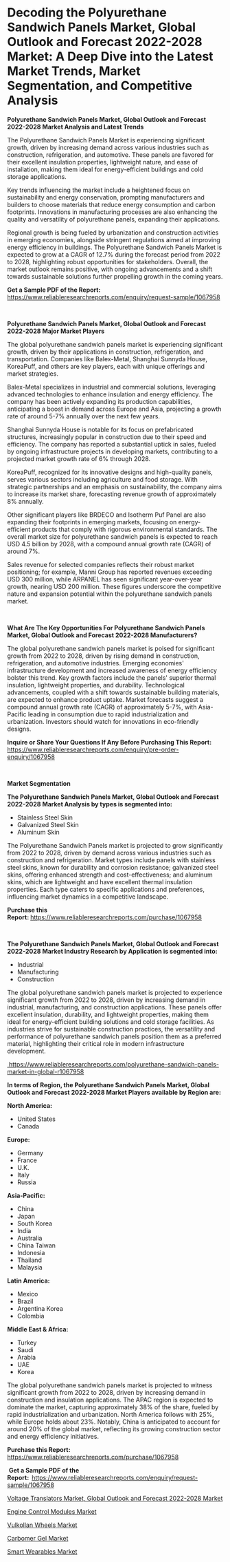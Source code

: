 <p><h1>Decoding the Polyurethane Sandwich Panels Market, Global Outlook and Forecast 2022-2028 Market: A Deep Dive into the Latest Market Trends, Market Segmentation, and Competitive Analysis</h1></p><p><strong>Polyurethane Sandwich Panels Market, Global Outlook and Forecast 2022-2028 Market Analysis and Latest Trends</strong></p>
<p><p>The Polyurethane Sandwich Panels Market is experiencing significant growth, driven by increasing demand across various industries such as construction, refrigeration, and automotive. These panels are favored for their excellent insulation properties, lightweight nature, and ease of installation, making them ideal for energy-efficient buildings and cold storage applications. </p><p>Key trends influencing the market include a heightened focus on sustainability and energy conservation, prompting manufacturers and builders to choose materials that reduce energy consumption and carbon footprints. Innovations in manufacturing processes are also enhancing the quality and versatility of polyurethane panels, expanding their applications. </p><p>Regional growth is being fueled by urbanization and construction activities in emerging economies, alongside stringent regulations aimed at improving energy efficiency in buildings. The Polyurethane Sandwich Panels Market is expected to grow at a CAGR of 12.7% during the forecast period from 2022 to 2028, highlighting robust opportunities for stakeholders. Overall, the market outlook remains positive, with ongoing advancements and a shift towards sustainable solutions further propelling growth in the coming years.</p></p>
<p><strong>Get a Sample PDF of the Report:&nbsp;</strong> <a href="https://www.reliableresearchreports.com/enquiry/request-sample/1067958">https://www.reliableresearchreports.com/enquiry/request-sample/1067958</a></p>
<p>&nbsp;</p>
<p><strong>Polyurethane Sandwich Panels Market, Global Outlook and Forecast 2022-2028 Major Market Players</strong></p>
<p><p>The global polyurethane sandwich panels market is experiencing significant growth, driven by their applications in construction, refrigeration, and transportation. Companies like Balex-Metal, Shanghai Sunnyda House, KoreaPuff, and others are key players, each with unique offerings and market strategies.</p><p>Balex-Metal specializes in industrial and commercial solutions, leveraging advanced technologies to enhance insulation and energy efficiency. The company has been actively expanding its production capabilities, anticipating a boost in demand across Europe and Asia, projecting a growth rate of around 5-7% annually over the next few years.</p><p>Shanghai Sunnyda House is notable for its focus on prefabricated structures, increasingly popular in construction due to their speed and efficiency. The company has reported a substantial uptick in sales, fueled by ongoing infrastructure projects in developing markets, contributing to a projected market growth rate of 6% through 2028.</p><p>KoreaPuff, recognized for its innovative designs and high-quality panels, serves various sectors including agriculture and food storage. With strategic partnerships and an emphasis on sustainability, the company aims to increase its market share, forecasting revenue growth of approximately 8% annually.</p><p>Other significant players like BRDECO and Isotherm Puf Panel are also expanding their footprints in emerging markets, focusing on energy-efficient products that comply with rigorous environmental standards. The overall market size for polyurethane sandwich panels is expected to reach USD 4.5 billion by 2028, with a compound annual growth rate (CAGR) of around 7%.</p><p>Sales revenue for selected companies reflects their robust market positioning; for example, Manni Group has reported revenues exceeding USD 300 million, while ARPANEL has seen significant year-over-year growth, nearing USD 200 million. These figures underscore the competitive nature and expansion potential within the polyurethane sandwich panels market.</p></p>
<p>&nbsp;</p>
<p><strong>What Are The Key Opportunities For Polyurethane Sandwich Panels Market, Global Outlook and Forecast 2022-2028 Manufacturers?</strong></p>
<p><p>The global polyurethane sandwich panels market is poised for significant growth from 2022 to 2028, driven by rising demand in construction, refrigeration, and automotive industries. Emerging economies' infrastructure development and increased awareness of energy efficiency bolster this trend. Key growth factors include the panels' superior thermal insulation, lightweight properties, and durability. Technological advancements, coupled with a shift towards sustainable building materials, are expected to enhance product uptake. Market forecasts suggest a compound annual growth rate (CAGR) of approximately 5-7%, with Asia-Pacific leading in consumption due to rapid industrialization and urbanization. Investors should watch for innovations in eco-friendly designs.</p></p>
<p><strong>Inquire or Share Your Questions If Any Before Purchasing This Report:</strong> <a href="https://www.reliableresearchreports.com/enquiry/pre-order-enquiry/1067958">https://www.reliableresearchreports.com/enquiry/pre-order-enquiry/1067958</a></p>
<p>&nbsp;</p>
<p><strong>Market Segmentation</strong></p>
<p><strong>The Polyurethane Sandwich Panels Market, Global Outlook and Forecast 2022-2028 Market Analysis by types is segmented into:</strong></p>
<p><ul><li>Stainless Steel Skin</li><li>Galvanized Steel Skin</li><li>Aluminum Skin</li></ul></p>
<p><p>The Polyurethane Sandwich Panels market is projected to grow significantly from 2022 to 2028, driven by demand across various industries such as construction and refrigeration. Market types include panels with stainless steel skins, known for durability and corrosion resistance; galvanized steel skins, offering enhanced strength and cost-effectiveness; and aluminum skins, which are lightweight and have excellent thermal insulation properties. Each type caters to specific applications and preferences, influencing market dynamics in a competitive landscape.</p></p>
<p><strong>Purchase this Report:&nbsp;</strong><a href="https://www.reliableresearchreports.com/purchase/1067958">https://www.reliableresearchreports.com/purchase/1067958</a></p>
<p>&nbsp;</p>
<p><strong>The Polyurethane Sandwich Panels Market, Global Outlook and Forecast 2022-2028 Market Industry Research by Application is segmented into:</strong></p>
<p><ul><li>Industrial</li><li>Manufacturing</li><li>Construction</li></ul></p>
<p><p>The global polyurethane sandwich panels market is projected to experience significant growth from 2022 to 2028, driven by increasing demand in industrial, manufacturing, and construction applications. These panels offer excellent insulation, durability, and lightweight properties, making them ideal for energy-efficient building solutions and cold storage facilities. As industries strive for sustainable construction practices, the versatility and performance of polyurethane sandwich panels position them as a preferred material, highlighting their critical role in modern infrastructure development.</p></p>
<p><a href="https://www.reliableresearchreports.com/polyurethane-sandwich-panels-market-in-global-r1067958">&nbsp;https://www.reliableresearchreports.com/polyurethane-sandwich-panels-market-in-global-r1067958</a></p>
<p><strong>In terms of Region, the Polyurethane Sandwich Panels Market, Global Outlook and Forecast 2022-2028 Market Players available by Region are:</strong></p>
<p>
    <p> <strong> North America: </strong>
        <ul>
            <li>United States</li>
            <li>Canada</li>
        </ul>
        </p> 
    <p> <strong> Europe: </strong>
        <ul>
            <li>Germany</li>
            <li>France</li>
            <li>U.K.</li>
            <li>Italy</li>
            <li>Russia</li>
        </ul>
        </p> 
    <p> <strong> Asia-Pacific: </strong>
        <ul>
            <li>China</li>
            <li>Japan</li>
            <li>South Korea</li>
            <li>India</li>
            <li>Australia</li>
            <li>China Taiwan</li>
            <li>Indonesia</li>
            <li>Thailand</li>
            <li>Malaysia</li>
        </ul>
        </p> 
    <p> <strong> Latin America: </strong>
        <ul>
            <li>Mexico</li>
            <li>Brazil</li>
            <li>Argentina Korea</li>
            <li>Colombia</li>
        </ul>
        </p> 
    <p> <strong> Middle East & Africa: </strong>
        <ul>
            <li>Turkey</li>
            <li>Saudi</li>
            <li>Arabia</li>
            <li>UAE</li>
            <li>Korea</li>
        </ul>
    </p>
    </p>
<p><p>The global polyurethane sandwich panels market is projected to witness significant growth from 2022 to 2028, driven by increasing demand in construction and insulation applications. The APAC region is expected to dominate the market, capturing approximately 38% of the share, fueled by rapid industrialization and urbanization. North America follows with 25%, while Europe holds about 23%. Notably, China is anticipated to account for around 20% of the global market, reflecting its growing construction sector and energy efficiency initiatives.</p></p>
<p><strong>Purchase this Report: </strong><a href="https://www.reliableresearchreports.com/purchase/1067958">https://www.reliableresearchreports.com/purchase/1067958</a></p>
<p>&nbsp;<strong>Get a Sample PDF of the Report:&nbsp;&nbsp;</strong><a href="https://www.reliableresearchreports.com/enquiry/request-sample/1067958">https://www.reliableresearchreports.com/enquiry/request-sample/1067958</a></p>
<p><strong></strong></p>
<p><p><a href="https://github.com/MarciaRunte/Market-Research-Report-List-1/blob/main/voltage-translators-market-global-outlook-and-forecast-2022-2028-market.md">Voltage Translators Market, Global Outlook and Forecast 2022-2028 Market</a></p><p><a href="https://medium.com/@tyleolden34345/the-global-market-overview-of-the-engine-control-modules-market-provides-a-unique-perspective-on-586f7ffebf09?postPublishedType=initial">Engine Control Modules Market</a></p><p><a href="https://www.linkedin.com/pulse/global-vulkollan-wheels-market-exploring-share-trends-future-k6sce?trackingId=nbcoFfSeRdW0UHTB85275w%3D%3D">Vulkollan Wheels Market</a></p><p><a href="https://issuu.com/reportprime-2/docs/carbomer-gel-market-size-2030.pptx_50b3d6fa3708ce">Carbomer Gel Market</a></p><p><a href="https://medium.com/@kathleenjacksond658/this-report-aims-to-deliver-an-in-depth-analysis-of-the-global-smart-wearables-market-offering-8c777cf80d91">Smart Wearables Market</a></p></p>